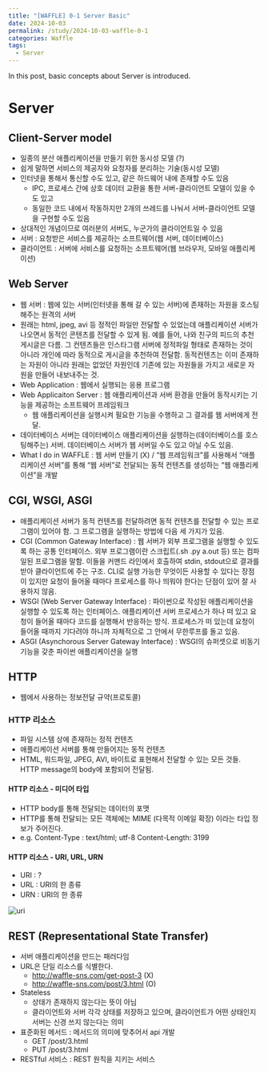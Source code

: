 ```yaml
---
title: "[WAFFLE] 0-1 Server Basic"
date: 2024-10-03
permalink: /study/2024-10-03-waffle-0-1
categories: Waffle
tags:
  - Server
---
```


In this post, basic concepts about Server is introduced. 

# Server
## Client-Server model
- 일종의 분산 애플리케이션을 만들기 위한 동시성 모델 (?)
- 쉽게 말하면 서비스의 제공자와 요청자를 분리하는 기술(동시성 모델)
- 인터넷을 통해서 통신할 수도 있고, 같은 하드웨어 내에 존재할 수도 있음
	- IPC, 프로세스 간에 상호 데이터 교환을 통한 서버-클라이언트 모델이 있을 수도 	있고
	- 동일한 코드 내에서 작동하지만 2개의 쓰레드를 나눠서 서버-클라이언트 모델을 	구현할 수도 있음
- 상대적인 개념이므로 여러분의 서버도, 누군가의 클라이언트일 수 있음
- 서버 : 요청받은 서비스를 제공하는 소프트웨어(웹 서버, 데이터베이스)
- 클라이언트 : 서버에 서비스를 요청하는 소프트웨어(웹 브라우저, 모바일 애플리케이션)

## Web Server
- 웹 서버 : 웹에 있는 서버(인터넷을 통해 갈 수 있는 서버)에 존재하는 자원을 호스팅해주는 원격의 서버
- 원래는 html, jpeg, avi 등 정적인 파일만 전달할 수 있었는데 애플리케이션 서버가 나오면서 동적인 콘텐츠를 전달할 수 있게 됨. 예를 들어, 나와 친구의 피드의 추천 게시글은 다름. 그 컨텐츠들은 인스타그램 서버에 정적파일 형태로 존재하는 것이 아니라 개인에 따라 동적으로 게시글을 추천하여 전달함. 동적컨텐츠는 이미 존재하는 자원이 아니라 원래는 없었던 자원인데 기존에 있는 자원들을 가지고 새로운 자원을 만들어 내보내주는 것.
- Web Application : 웹에서 실행되는 응용 프로그램
- Web Applicaiton Server : 웹 애플리케이션과 서버 환경을 만들어 동작시키는 기능을 제공하는 소프트웨어 프레임워크
  - 웹 애플리케이션을 실행시켜 필요한 기능을 수행하고 그 결과를 웹 서버에게 전달.
- 데이터베이스 서버는 데이터베이스 애플리케이션을 실행하는(데이터베이스를 호스팅해주는) 서버. 데이터베이스 서버가 웹 서버일 수도 있고 아닐 수도 있음. 
- What I do in WAFFLE : 웹 서버 만들기 (X) / “웹 프레임워크”를 사용해서 “애플리케이션 서버”를 통해 “웹 서버”로 전달되는 동적 컨텐츠를 생성하는 “웹 애플리케이션”을 개발

## CGI, WSGI, ASGI
- 애플리케이션 서버가 동적 컨텐츠를 전달하려면 동적 컨텐츠를 전달할 수 있는 프로그램이 있어야 함. 그 프로그램을 실행하는 방법에 다음 세 가지가 있음.
- CGI (Common Gateway Interface) : 웹 서버가 외부 프로그램을 실행할 수 있도록 하는 공통 인터페이스. 외부 프로그램이란 스크립트(.sh .py a.out 등) 또는 컴파일된 프로그램을 말함. 이들을 커맨드 라인에서 호출하여 stdin, stdout으로 결과를 받아 클라이언트에 주는 구조. CLI로 실행 가능한 무엇이든 사용할 수 있다는 장점이 있지만 요청이 들어올 때마다 프로세스를 하나 띄워야 한다는 단점이 있어 잘 사용하지 않음.
- WSGI (Web Server Gateway Interface) : 파이썬으로 작성된 애플리케이션을 실행할 수 있도록 하는 인터페이스. 애플리케이션 서버 프로세스가 하나 떠 있고 요청이 들어올 때마다 코드를 실행해서 반응하는 방식. 프로세스가 떠 있는데 요청이 들어올 때까지 기다려야 하니까 자체적으로 그 안에서 무한루프를 돌고 있음. 
- ASGI (Asynchorous Server Gateway Interface) : WSGI의 슈퍼셋으로 비동기 기능을 갖춘 파이썬 애플리케이션을 실행

## HTTP
- 웹에서 사용하는 정보전달 규약(프로토콜)
### HTTP 리소스
- 파일 시스템 상에 존재하는 정적 컨텐츠 
- 애플리케이션 서버를 통해 만들어지는 동적 컨텐츠
- HTML, 워드파일, JPEG, AVI, 바이트로 표현해서 전달할 수 있는 모든 것들. HTTP message의 body에 포함되어 전달됨.
#### HTTP 리소스 - 미디어 타입
- HTTP body를 통해 전달되는 데이터의 포맷
- HTTP를 통해 전달되는 모든 객체에는 MIME (다목적 이메일 확장) 이라는 타입 정보가 주어진다. 
- e.g.
  Content-Type : text/html; utf-8
  Content-Length: 3199
#### HTTP 리소스 - URI, URL, URN
- URI : ?
- URL : URI의 한 종류
- URN : URI의 한 종류

![uri](..\images\2024-10-03-waffle-0-1\uri.png)

## REST (Representational State Transfer)
- 서버 애플리케이션을 만드는 패러다임
- URL은 단일 리소스를 식별한다.
  - http://waffle-sns.com/get-post-3 (X)
  - http://waffle-sns.com/post/3.html (O)
- Stateless 
  - 상태가 존재하지 않는다는 뜻이 아님
  - 클라이언트와 서버 각각 상태를 저장하고 있으며, 클라이언트가 어떤 상태인지 서버는 신경 쓰지 않는다는 의미
- 표준화된 메서드 : 메서드의 의미에 맞추어서 api 개발
  - GET /post/3.html
  - PUT /post/3.html
- RESTful 서비스 : REST 원칙을 지키는 서비스
